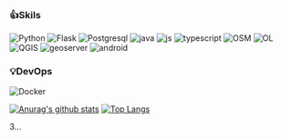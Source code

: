 <!--
**JaeHyunL/JaeHyunL** is a ✨ _special_ ✨ repository because its `README.md` (this file) appears on your GitHub profile.

Here are some ideas to get you started:

- 🔭 I’m currently working on ...
- 🌱 I’m currently learning ...
- 👯 I’m looking to collaborate on ...
- 🤔 I’m looking for help with ...
- 💬 Ask me about ...
- 📫 How to reach me: ...
- 😄 Pronouns: ...
- ⚡ Fun fact: ...
-->

### 👍Skils
<img alt="Python" src ="https://img.shields.io/badge/Python-python-ffffff.svg?logo=python&style=plastic =500x500"> <img alt="Flask" src ="https://img.shields.io/badge/Flask-Flask-ffffff.svg?logo=flask&style=plastic=500x500"/> <img alt="Postgresql" src="https://img.shields.io/badge/Postgres-Postgres-ffffff.svg?logo=postgresql&style=plastic=500x500"/>
<img alt="java" src ="[https://img.shields.io/badge/java-java-blue](https://img.shields.io/badge/Java-Java-ffffff.svg?logo=Java&style=plastic%20=500x500)" />
<img alt="js" src="https://img.shields.io/badge/javascript-javascript-ffffff.svg?logo=javascript&style=plastic%20=500x500" />
<img alt="typescript" src="https://img.shields.io/badge/typescript-typescript-ffffff.svg?logo=typescript&style=plastic%20=500x500" />
<img alt="OSM" src="https://img.shields.io/badge/openstreetmap-openstreetmap-ffffff.svg?logo=openstreetmap&style=plastic%20=500x500" />
<img alt="OL" src="https://img.shields.io/badge/OpenLayers-OpenLayers-ffffff.svg?logo=OpenLayers&style=plastic%20=500x500" />
<img alt="QGIS" src="https://img.shields.io/badge/Qgis-Qgis-ffffff.svg?logo=Qgis&style=plastic%20=500x500" />
<img alt="geoserver" src="https://img.shields.io/badge/geoserver-geoserver-ffffff.svg?logo=Qgis&style=plastic%20=500x500" />
<img alt="android" src="https://img.shields.io/badge/Android-Android-ffffff.svg?logo=Android&style=plastic%20=500x500" />
															

### 💡DevOps
<img alt="Docker" src="https://img.shields.io/badge/docker-docker-000000.svg?logo=docker&style=plastic=500x500"/>


[![Anurag's github stats](https://github-readme-stats.vercel.app/api?username=JaeHyunL)](https://github.com/anuraghazra/github-readme-stats)
[![Top Langs](https://github-readme-stats.vercel.app/api/top-langs/?username=JaeHyunL&layout=compact)](https://github.com/anuraghazra/github-readme-stats)
	
3...
